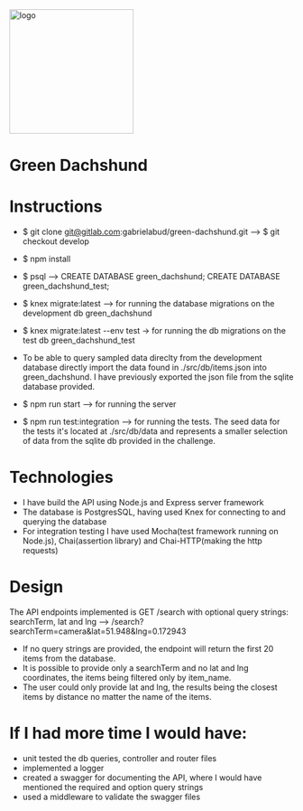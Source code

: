 
<img src="https://gabrielabudeanu.ro/green-dachshund.svg" alt="logo" width="220">

# Green Dachshund

# Instructions
- $ git clone git@gitlab.com:gabrielabud/green-dachshund.git --> $ git checkout develop 
- $ npm install
- $ psql --> CREATE DATABASE green_dachshund; CREATE DATABASE green_dachshund_test;
- $ knex migrate:latest --> for running the database migrations on the development db green_dachshund
- $ knex migrate:latest --env test -> for running the db migrations on the test db green_dachshund_test
- To be able to query sampled data direclty from the development database directly import the data found in ./src/db/items.json into green_dachshund. 
  I have previously exported the json file from the sqlite database provided.
- $ npm run start --> for running the server

- $ npm run test:integration --> for running the tests.
  The seed data for the tests it's located at ./src/db/data and represents a smaller selection of data from the sqlite db provided in the challenge.

# Technologies
- I have build the API using Node.js and Express server framework
- The database is PostgresSQL, having used Knex for connecting to and querying the database
- For integration testing I have used Mocha(test framework running on Node.js), Chai(assertion library) and Chai-HTTP(making the http requests)

# Design
The API endpoints implemented is GET /search with optional query strings: searchTerm, lat and lng 
--> /search?searchTerm=camera&lat=51.948&lng=0.172943

- If no query strings are provided, the endpoint will return the first 20 items from the database.
- It is possible to provide only a searchTerm and no lat and lng coordinates, the items being filtered only by item_name.
- The user could only provide lat and lng, the results being the closest items by distance no matter the name of the items.

# If I had more time I would have:
- unit tested the db queries, controller and router files
- implemented a logger
- created a swagger for documenting the API, where I would have mentioned the required and option query strings
- used a middleware to validate the swagger files


 

 


